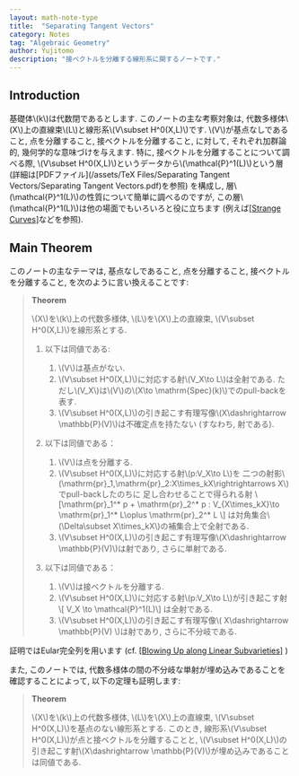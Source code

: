 ```yaml
---
layout: math-note-type
title:  "Separating Tangent Vectors"
category: Notes
tag: "Algebraic Geometry"
author: Yujitomo
description: "接ベクトルを分離する線形系に関するノートです."
---
```


## Introduction

基礎体\\(k\\)は代数閉であるとします.
このノートの主な考察対象は, 代数多様体\\(X\\)上の直線束\\(L\\)と線形系\\(V\subset H^0(X,L)\\)です.
\\(V\\)が基点なしであること, 点を分離すること, 接ベクトルを分離すること,
に対して, それぞれ加群論的, 幾何学的な意味づけを与えます.
特に, 接ベクトルを分離することについて調べる際,
\\(V\subset H^0(X,L)\\)というデータから\\(\mathcal{P}^1(L)\\)という層
(詳細は[PDFファイル](/assets/TeX Files/Separating Tangent Vectors/Separating Tangent Vectors.pdf)を参照)
を構成し, 層\\(\mathcal{P}^1(L)\\)の性質について簡単に調べるのですが,
この層\\(\mathcal{P}^1(L)\\)は他の場面でもいろいろと役に立ちます
(例えば[\[Strange Curves\]](/notes/2021/12/01/StrangeCurves.html)などを参照).


## Main Theorem

このノートの主なテーマは, 基点なしであること, 点を分離すること, 接ベクトルを分離すること, を次のように言い換えることです:

> **Theorem**
>
> \\(X\\)を\\(k\\)上の代数多様体,
> \\(L\\)を\\(X\\)上の直線束, \\(V\subset H^0(X,L)\\)を線形系とする.
> 1. 以下は同値である:
>     1. \\(V\\)は基点がない.
>     2. \\(V\subset H^0(X,L)\\)に対応する射\\(V\_X\to L\\)は全射である.
>        ただし\\(V\_X\\)は\\(V\\)の\\(X\to \mathrm{Spec}(k)\\)でのpull-backを表す.
>     3. \\(V\subset H^0(X,L)\\)の引き起こす有理写像\\(X\dashrightarrow \mathbb{P}(V)\\)は不確定点を持たない (すなわち, 射である).
>
> 2. 以下は同値である：
>     1. \\(V\\)は点を分離する.
>     2. \\(V\subset H^0(X,L)\\)に対応する射\\(p:V\_X\to L\\)を
>        二つの射影\\(\mathrm{pr}\_1,\mathrm{pr}\_2:X\times\_kX\rightrightarrows X\\)でpull-backしたのちに
>        足し合わせることで得られる射
>        \\[\mathrm{pr}\_1^* p + \mathrm{pr}\_2^* p : V\_{X\times\_kX}\to \mathrm{pr}\_1^* L\oplus \mathrm{pr}\_2^* L \\]
>        は対角集合\\(\Delta\subset X\times\_kX\\)の補集合上で全射である.
>     3. \\(V\subset H^0(X,L)\\)の引き起こす有理写像\\(X\dashrightarrow \mathbb{P}(V)\\)は射であり, さらに単射である.
> 3. 以下は同値である：
>     1. \\(V\\)は接ベクトルを分離する.
>     2. \\(V\subset H^0(X,L)\\)に対応する射\\(p:V\_X\to L\\)が引き起こす射
>        \\[ V\_X \to \mathcal{P}^1(L)\\]
>        は全射である.
>     3. \\(V\subset H^0(X,L)\\)の引き起こす有理写像\\( X\dashrightarrow \mathbb{P}(V) \\)は射であり, さらに不分岐である.

証明ではEular完全列を用います (cf.
[\[Blowing Up along Linear Subvarieties\]](/notes/2021/12/01/BlowingUpAlongLinearSubvariety.html) )

また, このノートでは, 代数多様体の間の不分岐な単射が埋め込みであることを確認することによって, 以下の定理も証明します:

> **Theorem**
>
> \\(X\\)を\\(k\\)上の代数多様体,
> \\(L\\)を\\(X\\)上の直線束, \\(V\subset H^0(X,L)\\)を基点のない線形系とする.
> このとき, 線形系\\(V\subset H^0(X,L)\\)が点と接ベクトルを分離することと,
> \\(V\subset H^0(X,L)\\)の引き起こす射\\(X\dashrightarrow \mathbb{P}(V)\\)が埋め込みであることは同値である.

